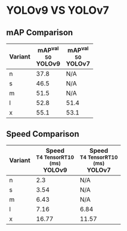 ---
---
# YOLOv9 VS YOLOv7

## mAP Comparison

| **Variant** | <center><span style='width: 400px;'>**mAP<sup>val<br>50**<br>**YOLOv9**</span></center> | <center><span style='width: 400px;'>**mAP<sup>val<br>50**<br>**YOLOv7**</span></center> |
|----|----------------------------------|------------------------------------|
| n | 37.8 | N/A |
| s | 46.5 | N/A |
| m | 51.5 | N/A |
| l | 52.8 | 51.4 |
| x | 55.1 | 53.1 |

## Speed Comparison

| **Variant** | <center><span style='width: 200px;'>**Speed**<br><sup>T4 TensorRT10<br>(ms)</sup><br>**YOLOv9**</span></center> | <center><span style='width: 200px;'>**Speed**<br><sup>T4 TensorRT10<br>(ms)</sup><br>**YOLOv7**</span></center> |
|---------|-----------------------|-----------------------|
| n | 2.3 | N/A |
| s | 3.54 | N/A |
| m | 6.43 | N/A |
| l | 7.16 | 6.84 |
| x | 16.77 | 11.57 |
